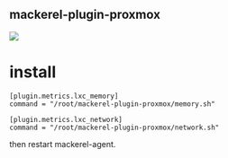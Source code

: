 mackerel-plugin-proxmox
------------------------

![](https://files-uploader.xzy.pw/upload/20190310212747_4976434c48.png)

install
=======

```
[plugin.metrics.lxc_memory]
command = "/root/mackerel-plugin-proxmox/memory.sh"

[plugin.metrics.lxc_network]
command = "/root/mackerel-plugin-proxmox/network.sh"
```

then restart mackerel-agent.
